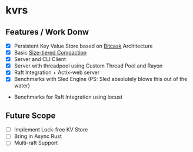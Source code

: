 # kvrs


## Features / Work Donw

- [x] Persistent Key Value Store based on [Bitcask](https://riak.com/assets/bitcask-intro.pdf) Architecture
- [x] Basic [Size-tiered Compaction](https://opensource.docs.scylladb.com/stable/kb/compaction.html#size-tiered-compaction-strategy-stcs)
- [x] Server and CLI Client 
- [x] Server with threadpool using Custom Thread Pool and Rayon
- [x] Raft Integration + Actix-web server
- [x] Benchmarks with Sled Engine (PS: Sled absolutely blows this out of the water)
- Benchmarks for Raft Integration using locust


## Future Scope

- [ ] Implement Lock-free KV Store
- [ ] Bring in Async Rust
- [ ] Multi-raft Support